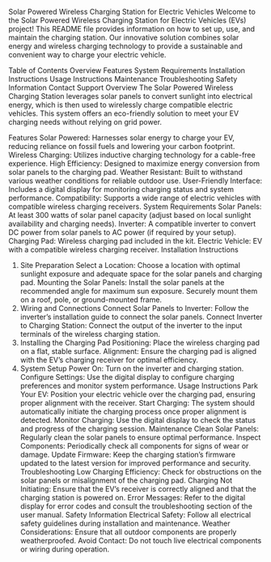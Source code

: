 Solar Powered Wireless Charging Station for Electric Vehicles
Welcome to the Solar Powered Wireless Charging Station for Electric Vehicles (EVs) project! This README file provides information on how to set up, use, and maintain the charging station. Our innovative solution combines solar energy and wireless charging technology to provide a sustainable and convenient way to charge your electric vehicle.

Table of Contents
Overview
Features
System Requirements
Installation Instructions
Usage Instructions
Maintenance
Troubleshooting
Safety Information
Contact Support
Overview
The Solar Powered Wireless Charging Station leverages solar panels to convert sunlight into electrical energy, which is then used to wirelessly charge compatible electric vehicles. This system offers an eco-friendly solution to meet your EV charging needs without relying on grid power.

Features
Solar Powered: Harnesses solar energy to charge your EV, reducing reliance on fossil fuels and lowering your carbon footprint.
Wireless Charging: Utilizes inductive charging technology for a cable-free experience.
High Efficiency: Designed to maximize energy conversion from solar panels to the charging pad.
Weather Resistant: Built to withstand various weather conditions for reliable outdoor use.
User-Friendly Interface: Includes a digital display for monitoring charging status and system performance.
Compatibility: Supports a wide range of electric vehicles with compatible wireless charging receivers.
System Requirements
Solar Panels: At least 300 watts of solar panel capacity (adjust based on local sunlight availability and charging needs).
Inverter: A compatible inverter to convert DC power from solar panels to AC power (if required by your setup).
Charging Pad: Wireless charging pad included in the kit.
Electric Vehicle: EV with a compatible wireless charging receiver.
Installation Instructions
1. Site Preparation
Select a Location: Choose a location with optimal sunlight exposure and adequate space for the solar panels and charging pad.
Mounting the Solar Panels: Install the solar panels at the recommended angle for maximum sun exposure. Securely mount them on a roof, pole, or ground-mounted frame.
2. Wiring and Connections
Connect Solar Panels to Inverter: Follow the inverter’s installation guide to connect the solar panels.
Connect Inverter to Charging Station: Connect the output of the inverter to the input terminals of the wireless charging station.
3. Installing the Charging Pad
Positioning: Place the wireless charging pad on a flat, stable surface.
Alignment: Ensure the charging pad is aligned with the EV’s charging receiver for optimal efficiency.
4. System Setup
Power On: Turn on the inverter and charging station.
Configure Settings: Use the digital display to configure charging preferences and monitor system performance.
Usage Instructions
Park Your EV: Position your electric vehicle over the charging pad, ensuring proper alignment with the receiver.
Start Charging: The system should automatically initiate the charging process once proper alignment is detected.
Monitor Charging: Use the digital display to check the status and progress of the charging session.
Maintenance
Clean Solar Panels: Regularly clean the solar panels to ensure optimal performance.
Inspect Components: Periodically check all components for signs of wear or damage.
Update Firmware: Keep the charging station’s firmware updated to the latest version for improved performance and security.
Troubleshooting
Low Charging Efficiency: Check for obstructions on the solar panels or misalignment of the charging pad.
Charging Not Initiating: Ensure that the EV’s receiver is correctly aligned and that the charging station is powered on.
Error Messages: Refer to the digital display for error codes and consult the troubleshooting section of the user manual.
Safety Information
Electrical Safety: Follow all electrical safety guidelines during installation and maintenance.
Weather Considerations: Ensure that all outdoor components are properly weatherproofed.
Avoid Contact: Do not touch live electrical components or wiring during operation.
